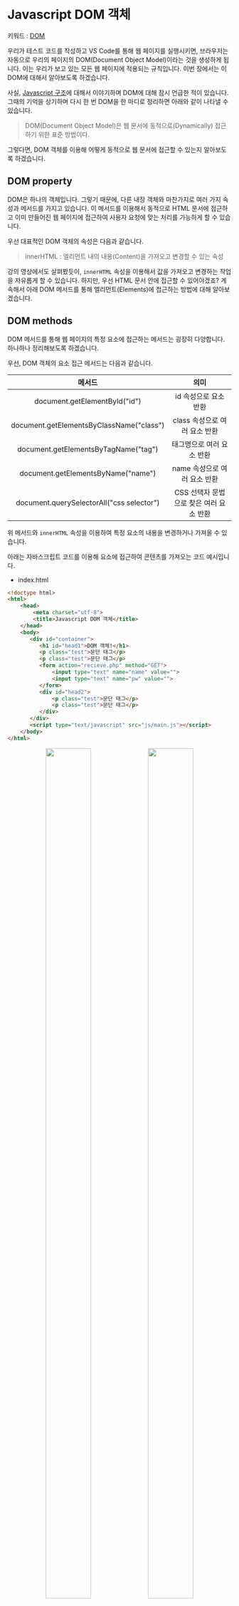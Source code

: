 # Javascript DOM 객체
키워드 : [DOM](https://www.w3schools.com/js/js_htmldom.asp)

우리가 테스트 코드를 작성하고 VS Code를 통해 웹 페이지를 실행시키면, 브라우저는 자동으로 우리의 페이지의 DOM(Document Object Model)이라는 것을 생성하게 됩니다. 이는 우리가 보고 있는 모든 웹 페이지에 적용되는 규칙입니다. 이번 장에서는 이 DOM에 대해서 알아보도록 하겠습니다.

사실, [Javascript 구조](https://github.com/SeongJaeMoon/FastCampusWebPythonBasic/tree/master/Learning/Javascript/Course03/)에 대해서 이야기하며 DOM에 대해 잠시 언급한 적이 있습니다. 그때의 기억을 상기하며 다시 한 번 DOM을 한 마디로 정리하면 아래와 같이 나타낼 수 있습니다.
> DOM(Document Object Model)은 웹 문서에 동적으로(Dynamically) 접근하기 위한 표준 방법이다.

그렇다면, DOM 객체를 이용해 어떻게 동적으로 웹 문서에 접근할 수 있는지 알아보도록 하겠습니다.

## DOM property
DOM은 하나의 객체입니다. 그렇기 때문에, 다른 내장 객체와 마찬가지로 여러 가지 속성과 메서드를 가지고 있습니다. 이 메서드를 이용해서 동적으로 HTML 문서에 접근하고 이미 만들어진 웹 페이지에 접근하여 사용자 요청에 맞는 처리를 가능하게 할 수 있습니다.

우선 대표적인 DOM 객체의 속성은 다음과 같습니다.
> innerHTML : 엘리먼트 내의 내용(Content)을 가져오고 변경할 수 있는 속성

강의 영상에서도 살펴봤듯이, `innerHTML` 속성을 이용해서 값을 가져오고 변경하는 작업을 자유롭게 할 수 있습니다. 하지만, 우선 HTML 문서 안에 접근할 수 있어야겠죠? 계속해서 아래 DOM 메서드를 통해 엘리먼트(Elements)에 접근하는 방법에 대해 알아보겠습니다.

## DOM methods
DOM 메서드를 통해 웹 페이지의 특정 요소에 접근하는 메서드는 굉장히 다양합니다. 하나하나 정리해보도록 하겠습니다.

우선, DOM 객체의 요소 접근 메서드는 다음과 같습니다.

메서드|의미
|:-:|:-:|
document.getElementById("id")|id 속성으로 요소 반환
document.getElementsByClassName("class")|class 속성으로 여러 요소 반환
document.getElementsByTagName("tag")|태그명으로 여러 요소 반환
document.getElementsByName("name")|name 속성으로 여러 요소 반환
document.querySelectorAll("css selector")|CSS 선택자 문법으로 찾은 여러 요소 반환
위 메서드와 `innerHTML` 속성을 이용하여 특정 요소의 내용을 변경하거나 가져올 수 있습니다.

아래는 자바스크립트 코드를 이용해 요소에 접근하여 콘텐츠를 가져오는 코드 예시입니다. 
- index.html
```html
<!doctype html>
<html>
    <head>
        <meta charset="utf-8">
        <title>Javascript DOM 객체</title>
    </head>
    <body>
       <div id="container">
          <h1 id="head1">DOM 객체!</h1>
          <p class="test">문단 태그</p>
          <p class="test">문단 태그</p>
          <form action="recieve.php" method="GET">
              <input type="text" name="name" value="">
              <input type="text" name="pw" value="">
          </form>
          <div id="head2">
              <p class="test">문단 태그</p>
              <p class="test">문단 태그</p>
          </div>
       </div>
       <script type="text/javascript" src="js/main.js"></script>
    </body> 
</html>
```

<p align="center">
    <img src="https://github.com/SeongJaeMoon/FastCampusWebPythonBasic/blob/master/Learning/Javascript/Course10/static/dom1.png" width="45%" height="70%">
    <img src="https://github.com/SeongJaeMoon/FastCampusWebPythonBasic/blob/master/Learning/Javascript/Course10/static/dom2.png" width="45%" height="70%">
</p>

index.html 코드를 실행하면 위 왼쪽 사진과 같이 나오게 됩니다. 오른쪽 사진은 main.js 코드를 이용해 HTML 엘리먼트를 동적으로 변화시킨 사진입니다. 하나하나 알아보겠습니다.

- main.js
```javascript
//1번 코드
document.getElementById("head1").innerHTML = "아이디 속성으로 접근"; 
//2번 코드
document.getElementsByTagName("p")[0].innerHTML = "태그로 접근";
//3번 코드
document.getElementsByClassName("test")[1].innerHTML = "클래스 속성으로 접근";
//4번 코드
document.getElementsByName("pw")[0].value = "name 속성으로 접근";
//5번 코드
document.querySelectorAll("div#head2 > p.test")[0].innerHTML = "선택자 문법으로 접근";
```


- 1번 코드는 `아이디 속성이 head1`인 요소를 찾아서 콘텐츠를 변경하는 코드입니다.
- 2번 코드는 `<p>`태그를 찾아서 가장 첫 번째로 찾은 요소의 콘텐츠를 변경하는 코드입니다.
- 3번 코드는 `클래스 속성이 test`인 요소 중 인덱스가 1인 요소의 콘텐츠를 변경하는 코드입니다.
- 4번 코드는 `name 속성`이 `pw`인 요소 중 가장 첫 번째로 찾은 요소의 `value` 속성 값을 변경하는 코드입니다.
- 5번 코드는 선택자 문법을 통해 `아이디 속성이 head2`인 `<div>`태그의 자식 요소 중, 클래스 속성이 `test`인 `p`태그를 찾아 콘텐츠를 변경하는 코드입니다. 

위 코드에서 눈여겨볼 내용은 크게 2가지입니다. 하나는 **"s"** 가 붙은 메서드는 `HTMLCollection` 혹은, `NodeList`라는 것으로 요소를 여러 개 반환합니다. 그렇기 때문에, HTML 요소가 하나만 존재하더라도 인덱스로 접근해야 합니다. `e.g., document.getElementsByClassName[0]` 

또 다른 하나는 4번 코드에서 볼 수 있는 `value, href, src, etc`와 같은 엘리먼트의 속성을 동적으로 변경할 수 있다는 점입니다. `e.g., document.getElementById("id").src = "js/main.js"` 

추가로 DOM 객체의 요소에 접근하는 것이 아닌 엘리먼트 자체의 속성을 변경하거나 엘리먼트를 추가, 삭제하는 메서드에 대해서 알아보겠습니다.

메서드|의미
|:-:|:-:|
document.write("Content")|HTML 코드에 자바스크립트 코드로 내용(content) 쓰기
document.setAttribute("Attribute", "Value")|요소의 속성을 변경
document.createElement("Element")|동적으로 요소 생성
document.removeChild(Node)|동적으로 요소 삭제
document.appendChild(Node)|동적으로 자식  요소 추가
document.replaceChild(New node, Old node)|동적으로 자식 요소 대체

아래 코드는 동적으로 요소와 속성을 추가하는 간단한 예시입니다.

- index.html 
```html
<!doctype html>
<html>
    <head>
        <meta charset="utf-8">
        <title>Javascript DOM 객체</title>
    </head>
    <body>
       <div id="container">
          <h1 id="head">DOM 객체!</h1>
          <p class="test">문단 태그</p>
          <p class="test">문단 태그</p>
       </div>
       <script type="text/javascript" src="js/main.js"></script>
    </body> 
</html>
```
- main.js
```javascript
//1번 코드
var newP = document.createElement("p");
//2번 코드
document.getElementById("container").appendChild(newP);
//3번 코드
newP.setAttribute("class", "newP");
//4번 코드
newP.innerHTML = "문단 태그";
```
자바스크립트 코드로 DOM 객체의 새로운 요소를 추가하거나 삭제하기 위해선 노드(Node)라는 개념을 사용해야합니다. HTML 코드의 엘리먼트들은 DOM 구조 상에서 노드라는 것으로 표현된다고 이해하면 쉽습니다. 위 `main.js`코드를 예로 들어 하나하나 알아보겠습니다. 
- 1번 코드는 `newP`라는 변수를 선언하고, 해당 변수에 `<p>` 요소를 생성하여 할당하는 코드입니다.
- 2번 코드는 `아이디 속성이 container`인 요소를 찾고, 1번 코드에서 선언한 `newP`요소를 자식 요소로 추가하는 코드입니다.  
- 3번 코드는 1번 코드에서 생성한 요소의 `클래스 속성`을 `newP`로 변경하는 코드입니다.
- 4번 코드는 1번 코드에서 생성한 요소의 콘텐츠를 변경하는 코드입니다.

3번과 4번 코드는 어렵지 않게 이해하셨을 거라 생각됩니다. 위 코드에서 주의 깊게 봐야 할 한 가지는 `createElement` 후에 `appendChid()`한다는 점입니다. 만약, `appendChild("요소")`형태로 코드를 작성하면, `parameter is not of type 'Node'`라는 에러가 발생됩니다. 노드를 CreateElement로 먼저 만들고, 후에 해당 노드를 `append`, `replace`, `remove` 등을 할 수 있습니다. 

위 코드를 실행하면, 아래와 같이 `<div>`엘리먼트의 자식 요소로 `<p>`태그가 추가되고, 클래스 속성 값과 콘텐츠 내용이 추가된 것을 확인할 수 있습니다. 
- index.html
```html
<div id="container">
    <h1 id="head">DOM 객체!</h1>
    <p class="test">문단 태그</p>
    <p class="test">문단 태그</p>
    <p class="newP">문단 태그</p>
</div>
```

노드와 관련된 더 자세한 내용은 [여기](https://www.w3schools.com/js/js_htmldom_nodes.asp)와 [여기](https://www.w3schools.com/js/js_htmldom_nodelist.asp)를 참고해주세요!

위에서 HTML 엘리먼트에 접근, 값 변경 등을 진행하는 것에 대해 알아보았습니다. 마지막으로, 이번 절에서는 CSS style 코드를 변경하는 방법을 간단히 살펴보겠습니다. 위 내용을 잘 따라오셨다면, css 코드를 변경하는 방법은 굉장히 간단하게 느껴지실 겁니다.

> document.getElementById("id").style.property = "값";

위 기본 형식에서 `property` 부분을 적절한 스타일 코드로 변경하고, 원하는 값을 할당해주면 됩니다. 아래 코드는 요소의 색을 변경하는 간단한 예시입니다.
```javascript
document.getElementById("head").style.color = "red";
```
단, 주의할 점은 `property`의 이름이 css 코드와 다른 내용도 있다는 점에 유의하시면 됩니다.

이번 장에서는 DOM 객체를 이용해서 HTML 엘리먼트에 접근하는 방법에 대해서 알아보았습니다. DOM 객체 부분은 다소 난이도 있는 내용이 많이 등장하는 파트입니다. 하지만, 자바스크립트 코드뿐만 아니라, 웹 개발의 필수적인 내용 중 하나입니다. 

클라이언트 측 개발에 관심을 갖고 공부를 진행하다 보면, 자바스크립트를 조금 더 쓰기 쉽게 만든 제이쿼리(jQuery)와 같은 여러 프레임워크와 라이브러리를 마주하게 되실 겁니다. 미리 기본기를 잘 다져놓으면, 나중에 만나는 많은 프레임워크와 라이브러리를 더 잘 이해하고 혼합하여 사용할 수 있을 겁니다! :)